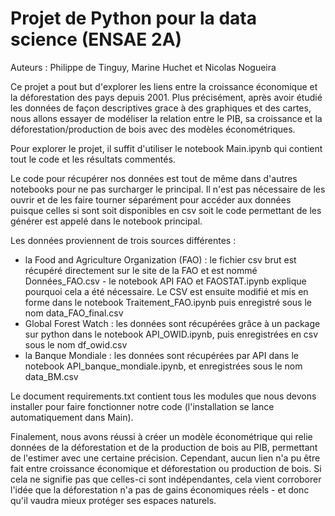 # Projet de Python pour la data science (ENSAE 2A)
Auteurs : Philippe de Tinguy, Marine Huchet et Nicolas Nogueira

Ce projet a pout but d'explorer les liens entre la croissance économique et la déforestation des pays depuis 2001. Plus précisément, après avoir étudié les données de façon descriptives grace à des graphiques et des cartes, nous allons essayer de modéliser la relation entre le PIB, sa croissance et la déforestation/production de bois avec des modèles économétriques.

Pour explorer le projet, il suffit d'utiliser le notebook Main.ipynb qui contient tout le code et les résultats commentés. 

Le code pour récupérer nos données est tout de même dans d'autres notebooks pour ne pas surcharger le principal. Il n'est pas nécessaire de les ouvrir et de les faire tourner séparément pour accéder aux données puisque celles si sont soit disponibles en csv soit le code permettant de les générer est appelé dans le notebook principal.

Les données proviennent de trois sources différentes : 
- la Food and Agriculture Organization (FAO) : le fichier csv brut est récupéré directement sur le site de la FAO et est nommé Données_FAO.csv - le notebook API FAO et FAOSTAT.ipynb  explique pourquoi cela a été nécessaire. Le CSV est ensuite modifié et mis en forme dans le notebook Traitement_FAO.ipynb puis enregistré sous le nom data_FAO_final.csv
- Global Forest Watch : les données sont récupérées grâce à un package sur python dans le notebook API_OWID.ipynb, puis enregistrées en csv sous le nom df_owid.csv
- la Banque Mondiale : les données sont récupérées par API dans le notebook API_banque_mondiale.ipynb, et enregistrées sous le nom data_BM.csv

Le document requirements.txt contient tous les modules que nous devons installer pour faire fonctionner notre code (l'installation se lance automatiquement dans Main). 

Finalement, nous avons réussi à créer un modèle économétrique qui relie données de la déforestation et de la production de bois au PIB, permettant de l'estimer avec une certaine précision. Cependant, aucun lien n'a pu être fait entre croissance économique et déforestation ou production de bois. Si cela ne signifie pas que celles-ci sont indépendantes, cela vient corroborer l'idée que la déforestation n'a pas de gains économiques réels - et donc qu'il vaudra mieux protéger ses espaces naturels. 

